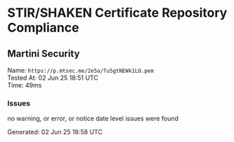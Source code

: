 # STIR/SHAKEN Certificate Repository Compliance

## Martini Security

Name: `https://p.mtsec.me/2e5a/Tu5gtNEWk1LO.pem`\
Tested At: 02 Jun 25 18:51 UTC\
Time: 49ms

### Issues

no warning, or error, or notice date level issues were found

Generated: 02 Jun 25 18:58 UTC